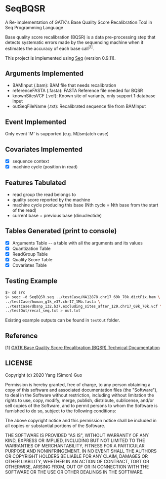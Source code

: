 # SeqBQSR
A Re-implementation of GATK's Base Quality Score Recalibration Tool in Seq Programming Language

Base quality score recalibration (BQSR) is a data pre-processing step that detects systematic errors made by the sequencing machine when it estimates the accuracy of each base call<sup>[1]</sup>.

This project is implemented using [Seq](https://seq-lang.org/index.html) (version 0.9.11).

## Arguments Implemented

- BAMInput (.bam): BAM file that needs recalibration
- referenceFASTA (.fasta): FASTA Reference file needed for BQSR
- knownSitesVCF (.vcf): Known site of variants, only support 1 database input
- outSeqFileName (.txt): Recalibrated sequence file from BAMInput

## Event Implemented

Only event 'M' is supported (e.g. M(ism)atch case)

## Covariates Implemented

- [x] sequence context
- [x] machine cycle (position in read)

## Features Tabulated

- read group the read belongs to
- quality score reported by the machine
- machine cycle producing this base (Nth cycle = Nth base from the start of the read) 
- current base + previous base (dinucleotide)

## Tables Generated (print to console)

- [x] Arguments Table -- a table with all the arguments and its values 
- [x] Quantization Table
- [x] ReadGroup Table
- [x] Quality Score Table
- [x] Covariates Table

## Testing Example

```sh
$> cd src
$> seqc -d SeqBQSR.seq ../testCase/NA12878.chr17_69k_70k.dictFix.bam \
../testCase/human_g1k_v37.chr17_1Mb.fasta \
../testCase/dbsnp_132.b37.excluding_sites_after_129.chr17_69k_70k.vcf \
../testOut/recal_seq.txt > out.txt
```

Existing example outputs can be found in `testOut` folder.

## Reference

[1] [GATK Base Quality Score Recalibration (BQSR) Technical Documentation](https://gatk.broadinstitute.org/hc/en-us/articles/360035890531-Base-Quality-Score-Recalibration-BQSR-)

## LICENSE

Copyright (c) 2020 Yang (Simon) Guo

Permission is hereby granted, free of charge, to any person obtaining a copy
of this software and associated documentation files (the "Software"), to deal
in the Software without restriction, including without limitation the rights
to use, copy, modify, merge, publish, distribute, sublicense, and/or sell
copies of the Software, and to permit persons to whom the Software is
furnished to do so, subject to the following conditions:

The above copyright notice and this permission notice shall be included in all
copies or substantial portions of the Software.

THE SOFTWARE IS PROVIDED "AS IS", WITHOUT WARRANTY OF ANY KIND, EXPRESS OR
IMPLIED, INCLUDING BUT NOT LIMITED TO THE WARRANTIES OF MERCHANTABILITY,
FITNESS FOR A PARTICULAR PURPOSE AND NONINFRINGEMENT. IN NO EVENT SHALL THE
AUTHORS OR COPYRIGHT HOLDERS BE LIABLE FOR ANY CLAIM, DAMAGES OR OTHER
LIABILITY, WHETHER IN AN ACTION OF CONTRACT, TORT OR OTHERWISE, ARISING FROM,
OUT OF OR IN CONNECTION WITH THE SOFTWARE OR THE USE OR OTHER DEALINGS IN THE
SOFTWARE.